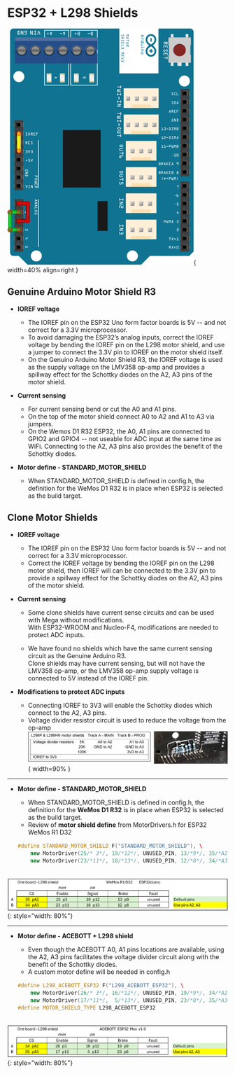 #  ESP32 + L298 Shields

![Genuino Arduino R3](/_static/images/esp32/espduino-32-motor-shield-fritzing.png){ width=40% align=right }

## Genuine Arduino Motor Shield R3

- **IOREF voltage**  
    - The IOREF pin on the ESP32 Uno form factor boards is 5V -- and not correct for a 3.3V microprocessor.  
    - To avoid damaging the ESP32’s analog inputs, correct the IOREF voltage by bending the IOREF pin on the L298 motor shield, and use a jumper to connect the 3.3V pin to IOREF on the motor shield itself.  
    - On the Genuino Arduino Motor Shield R3, the IOREF voltage is used as the supply voltage on the LMV358 op-amp and provides a spillway effect for the Schottky diodes on the A2, A3 pins of the motor shield.

- **Current sensing**  
    - For current sensing bend or cut the A0 and A1 pins.  
    - On the top of the motor shield connect A0 to A2 and A1 to A3 via jumpers.  
    - On the Wemos D1 R32 ESP32, the A0, A1 pins are connected to GPIO2 and GPIO4 -- not useable for ADC input at the same time as WiFi.  Connecting to the A2, A3 pins also provides the benefit of the Schottky diodes.

- **Motor define - STANDARD_MOTOR_SHIELD**  
    - When STANDARD_MOTOR_SHIELD is defined in config.h, the definition for the WeMos D1 R32 is in place when ESP32 is selected as the build target.

## Clone Motor Shields

- **IOREF voltage**  
    - The IOREF pin on the ESP32 Uno form factor boards is 5V -- and not correct for a 3.3V microprocessor.  
    - Correct the IOREF voltage by bending the IOREF pin on the L298 motor shield, then
      IOREF will can be connected to the 3.3V pin to provide a spillway effect for the Schottky diodes on the A2, A3 pins of the motor shield.

- **Current sensing**  
    - Some clone shields have current sense circuits and can be used with Mega without modifications.  
      With ESP32-WROOM and Nucleo-F4, modifications are needed to protect ADC inputs.  

    - We have found no shields which have the same current sensing circuit as the Genuine Arduino R3.  
      Clone shields may have current sensing, but will not have the LMV358 op-amp, or the LMV358 op-amp supply voltage is connected to 5V instead of the IOREF pin.

- **Modifications to protect ADC inputs**  
    - Connecting IOREF to 3V3 will enable the Schottky diodes which connect to the A2, A3 pins.  
    - Voltage divider resistor circuit is used to reduce the voltage from the op-amp  
      ![Voltage divider resistors](/_static/images/esp32/voltage-divider-circuit.png){ width=90% }

---

- **Motor define - STANDARD_MOTOR_SHIELD**  
    - When STANDARD_MOTOR_SHIELD is defined in config.h, the definition for the **WeMos D1 R32** is in place when ESP32 is selected as the build target.
    - Review of **motor shield define** from MotorDrivers.h for ESP32 WeMos R1 D32  

    ```cpp
    #define STANDARD_MOTOR_SHIELD F("STANDARD_MOTOR_SHIELD"), \  
        new MotorDriver(25/* 3*/, 19/*12*/, UNUSED_PIN, 13/*9*/, 35/*A2*/, 0.70, 1500, UNUSED_PIN), \  
        new MotorDriver(23/*11*/, 18/*13*/, UNUSED_PIN, 12/*8*/, 34/*A3*/, 0.70, 1500, UNUSED_PIN)  
    ```

&nbsp; &nbsp; &nbsp; &nbsp;![L298 WeMos R1 D32 table](/_static/images/esp32/esp32duino-l298-x1b.png){: style="width: 80%"}

---

- **Motor define - ACEBOTT + L298 shield** 
    - Even though the ACEBOTT A0, A1 pins locations are available, using the A2, A3 pins facilitates the voltage divider circuit along with the benefit of the Schottky diodes.  
    - A custom motor define will be needed in config.h  

    ```cpp
    #define L298_ACEBOTT_ESP32 F("L298_ACEBOTT_ESP32"), \  
        new MotorDriver(26/* 3*/, 16/*12*/, UNUSED_PIN, 19/*9*/, 34/*A2*/, 0.70, 1500, UNUSED_PIN), \  
        new MotorDriver(17/*11*/,  5/*13*/, UNUSED_PIN, 23/*8*/, 35/*A3*/, 0.70, 1500, UNUSED_PIN)  
    #define MOTOR_SHIELD_TYPE L298_ACEBOTT_ESP32
    ```

&nbsp; &nbsp; &nbsp; &nbsp;![L298 ACEBOTT table](/_static/images/esp32/acebott-l298-x1b.png){: style="width: 80%"}
